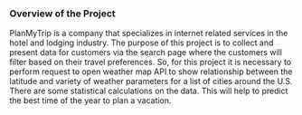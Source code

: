 ### Overview of the Project

PlanMyTrip is a company that specializes in internet related services in the hotel and lodging industry. The purpose of this project is to collect and present data for customers via the search page where the customers will filter based on their travel preferences. So, for this project it is necessary to perform request to open weather map API to show relationship between the latitude and variety of weather parameters for a list of cities around the U.S. There are some statistical calculations on the data. This will help to predict the best time of the year to plan a vacation.

